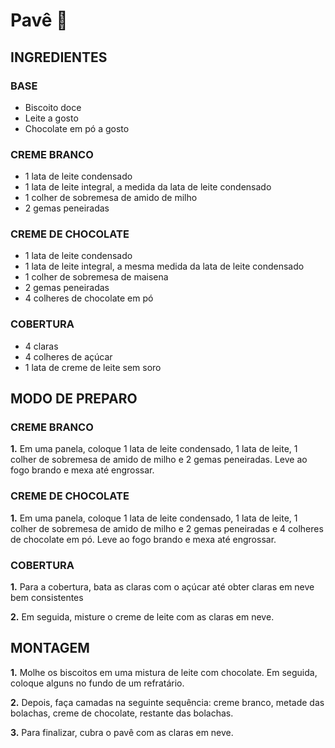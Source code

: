 # Pavê :cake:

## INGREDIENTES

### BASE

- Biscoito doce
- Leite a gosto
- Chocolate em pó a gosto

### CREME BRANCO

- 1 lata de leite condensado
- 1 lata de leite integral, a medida da lata de leite condensado
- 1 colher de sobremesa de amido de milho
- 2 gemas peneiradas

### CREME DE CHOCOLATE

- 1 lata de leite condensado
- 1 lata de leite integral, a mesma medida da lata de leite condensado
- 1 colher de sobremesa de maisena
- 2 gemas peneiradas
- 4 colheres de chocolate em pó

### COBERTURA

- 4 claras
- 4 colheres de açúcar
- 1 lata de creme de leite sem soro

## MODO DE PREPARO

### CREME BRANCO

**1.** Em uma panela, coloque 1 lata de leite condensado, 1 lata de leite, 1 colher de sobremesa de amido de milho e 2 gemas peneiradas. Leve ao fogo brando e mexa até engrossar.

### CREME DE CHOCOLATE

**1.** Em uma panela, coloque 1 lata de leite condensado, 1 lata de leite, 1 colher de sobremesa de amido de milho e 2 gemas peneiradas e 4 colheres de chocolate em pó. Leve ao fogo brando e mexa até engrossar.

### COBERTURA

**1.** Para a cobertura, bata as claras com o açúcar até obter claras em neve bem consistentes

**2.** Em seguida, misture o creme de leite com as claras em neve.

## MONTAGEM

**1.** Molhe os biscoitos em uma mistura de leite com chocolate. Em seguida, coloque alguns no fundo de um refratário.

**2.** Depois, faça camadas na seguinte sequência: creme branco, metade das bolachas, creme de chocolate, restante das bolachas.

**3.** Para finalizar, cubra o pavê com as claras em neve.

